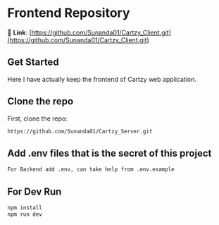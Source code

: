 # Frontend Repository
🔗 **Link**: [https://github.com/Sunanda01/Cartzy_Client.git](https://github.com/Sunanda01/Cartzy_Client.git)

## Get Started
Here I have actually keep the frontend of Cartzy web application.

## Clone the repo
First, clone the repo:
```bash
https://github.com/Sunanda01/Cartzy_Server.git
```

## Add .env files that is the secret of this project
```bash
For Backend add .env, can take help from .env.example
```

## For Dev Run
```bash
npm install
npm run dev
```
